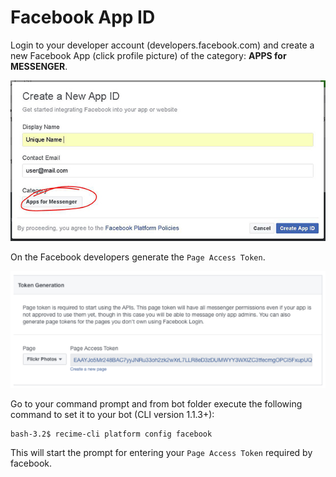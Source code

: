 # Facebook App ID

Login to your developer account \(developers.facebook.com\) and create a new Facebook App \(click profile picture\) of the category: **APPS for MESSENGER**.

![](create-new-app.JPG)

On the Facebook developers generate the `Page Access Token`.


![](token-generation.png)


Go to your command prompt and from bot folder execute the following command to set it to your bot (CLI version 1.1.3+):

```
bash-3.2$ recime-cli platform config facebook

```
This will start the prompt for entering your `Page Access Token` required by facebook.
